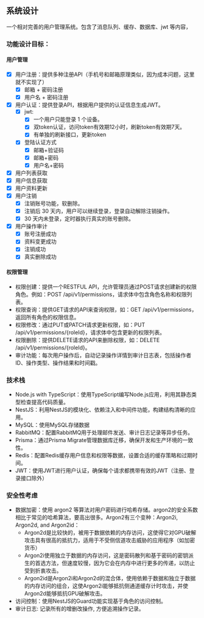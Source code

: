 ## 系统设计

一个相对完善的用户管理系统。包含了消息队列、缓存、数据库、jwt 等内容，

### 功能设计目标：

#### 用户管理
- [x] 用户注册：提供多种注册API（手机号和邮箱原理类似，因为成本问题，这里就不实现了）
  - [x] 邮箱 + 密码注册
  - [x] 用户名 + 密码注册
- [x] 用户认证：提供登录API，根据用户提供的认证信息生成JWT。
  - [x] jwt: 
    - [x] 一个用户只能登录 1 个设备。
    - [x] 双token认证，访问token有效期12小时，刷新token有效期7天。
    - [x] 有单独的刷新接口，更新token
  - [x] 登陆认证方式
    - [x] 邮箱+验证码
    - [x] 邮箱+密码
    - [x] 用户名+密码
- [x] 用户列表获取
- [x] 用户信息获取
- [x] 用户资料更新
- [x] 用户注销
  - [x] 注销账号功能，软删除。
  - [x] 注销后 30 天内，用户可以继续登录，登录自动解除注销操作。
  - [x] 30 天内未登录，定时器执行真实的账号删除。
- [x] 用户操作审计
  - [x] 账号注册成功
  - [x] 资料变更成功
  - [x] 注销成功
  - [x] 真实删除成功

#### 权限管理
- 权限创建：提供一个RESTFUL API，允许管理员通过POST请求创建新的权限角色。例如：POST /api/v1/permissions，请求体中包含角色名称和权限列表。
- 权限查询：提供GET请求的API来查询权限，如：GET /api/v1/permissions，返回所有角色的权限信息。
- 权限修改：通过PUT或PATCH请求更新权限，如：PUT /api/v1/permissions/{roleId}，请求体中包含更新的权限列表。
- 权限删除：提供DELETE请求的API来删除权限，如：DELETE /api/v1/permissions/{roleId}。
- 审计功能：每次用户操作后，自动记录操作详情到审计日志表，包括操作者ID、操作类型、操作结果和时间戳。


### 技术栈
- Node.js with TypeScript：使用TypeScript编写Node.js应用，利用其静态类型检查提高代码质量。
- NestJS：利用NestJS的模块化、依赖注入和中间件功能，构建结构清晰的应用。
- MySQL：使用MySQL存储数据
- RabbitMQ：配置RabbitMQ用于处理邮件发送、审计日志记录等异步任务。
- Prisma：通过Prisma Migrate管理数据库迁移，确保开发和生产环境的一致性。
- Redis：配置Redis缓存用户信息和权限等数据，设置合适的缓存策略和过期时间。
- JWT：使用JWT进行用户认证，确保每个请求都携带有效的JWT（注册、登录接口除外）

### 安全性考虑
- 数据加密：使用 argon2 等算法对用户密码进行哈希存储。argon2的安全系数相比于常见的哈希算法，要高出很多。Argon2有三个变种：Argon2i, Argon2d, and Argon2id：
  - Argon2d是比较快的，被用于数据依赖的内存访问，这使得它对GPU破解攻击具有很高的抵抗力，适用于不受侧信道攻击威胁的应用程序（如加密货币）
  - Argon2i使用独立于数据的内存访问，这是密码散列和基于密码的密钥派生的首选方法，但速度较慢，因为它会在内存中进行更多的传递，以防止受到折衷攻击。
  - Argon2id是Argon2i和Argon2d的混合体，使用依赖于数据和独立于数据的内存访问的组合，这使Argon2i能够抵抗侧通道缓存计时攻击，并使Argon2d能够抵抗GPU破解攻击。
- 访问控制：使用NestJS的Guard功能实现基于角色的访问控制。
- 审计日志: 记录所有的增删改操作, 方便追溯操作记录。
